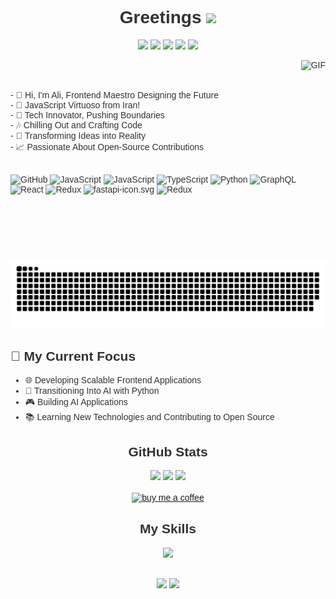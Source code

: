 <div style="font-family: Arial, sans-serif; color: #333;">   
 <h1 align='center'>Greetings <img src="https://media.giphy.com/media/hvRJCLFzcasrR4ia7z/giphy.gif" width="25px"></h1>
  <p align='center'>
    <a href="https://wakatime.com/@018d7fcd-3625-4d05-9e6b-2a3cebe5299"><img src="https://wakatime.com/badge/user/018d7fcd-3625-4d05-9e6b-2a3cebe45299.svg"/></a>
    <a href="https://visitorbadge.io/status?path=https%3A%2F%2Fgithub.com%2FAli-Alinejad%2FREACT"><img src="https://api.visitorbadge.io/api/visitors?path=https%3A%2F%2Fgithub.com%2FAli-Alinejad%2FREACT&label=%E2%98%91%EF%B8%8FVISITORS&countColor=%23ff8a65&style=flat" /></a>
    <a href="https://github.com/Ali-Alinejad?tab=repositories"><img src="https://img.shields.io/github/stars/Ali-Alinejad?style=flat&logo=github&label=Total%20Stars&color=teal"/></a>
    <a href="https://github.com/Ali-Alinejad?tab=followers"><img src="https://img.shields.io/github/followers/Ali-Alinejad?label=Followers&style=flat&logo=github&color=lightblue"/></a>
    <a href="https://github.com/sponsors/Ali-Alinejad"><img src="https://img.shields.io/badge/Sponsor-%23EA4AAA.svg?logo=githubsponsors&style=flat"/></a>
  </p>


  <div align="">
    <img align="right" alt="GIF" src="https://github.com/abhisheknaiidu/abhisheknaiidu/blob/master/code.gif?raw=true" height="320" />
    <p align='left' style="margin-right: 30px">  
      </br>
      </br>
      </br>
      - 📖 Hi, I'm Ali, Frontend Maestro Designing the Future </br>
      - 🚀 JavaScript Virtuoso from Iran!</br>
      - 🌟 Tech Innovator, Pushing Boundaries</br>
      - 🎶 Chilling Out and Crafting Code</br>
      - 🧠 Transforming Ideas into Reality</br>
      - 📈 Passionate About Open-Source Contributions</br>
      </br>
    </p>
  </div>
    <div>
        <img src="https://techstack-generator.vercel.app/nginx-icon.svg" alt="GitHub" width="65" height="65" />
        <img src="https://techstack-generator.vercel.app/js-icon.svg" alt="JavaScript" width="65" height="65" />
        <img src="https://techstack-generator.vercel.app/rescript-icon.svg" alt="JavaScript" width="65" height="65" />
        <img src="https://techstack-generator.vercel.app/ts-icon.svg" alt="TypeScript" width="65" height="65" />
        <img src="https://techstack-generator.vercel.app/python-icon.svg" alt="Python" width="65" height="65" />
        <img src="https://techstack-generator.vercel.app/graphql-icon.svg" alt="GraphQL" width="65" height="65" />
        <img src="https://techstack-generator.vercel.app/react-icon.svg" alt="React" width="65" height="65" />
        <img src="https://techstack-generator.vercel.app/redux-icon.svg" alt="Redux" width="65" height="65" />
        <img src="https://techstack-generator.vercel.app/storybook-icon.svg" alt="fastapi-icon.svg" width="65" height="65" />
        <img src="https://techstack-generator.vercel.app/docker-icon.svg" alt="Redux" width="65" height="65" />
        
        

  ![](https://raw.githubusercontent.com/Ali-Alinejad/Ali-Alinejad/main/out/github-snake-dark.svg)

  <h2>🎯 My Current Focus</h2>
  <ul>
    <li>🌐 Developing Scalable Frontend Applications</li>
    <li>🤖 Transitioning Into AI with Python</li>
    <li>🎮 Building AI Applications</li>
    <li>📚 Learning New Technologies and Contributing to Open Source</li>
  </ul>

  
  <div align="center" style="margin-top: 30px">
    <h2>GitHub Stats</h2>
    <p align="center">
      <img height="50%" width="auto" src="https://github-readme-stats.vercel.app/api?username=Ali-Alinejad&show_icons=true&count_private=true&theme=darcula&hide_border=true&hide=issues,contribs&bg_color=00000000">
      <img height="50%" width="auto" src="https://github-readme-stats.vercel.app/api/top-langs/?username=Ali-Alinejad&layout=compact&hide_border=true&theme=darcula&bg_color=00000000&langs_count=20&hide=text">
      <img src="https://github-readme-streak-stats.herokuapp.com?user=Ali-Alinejad&theme=darcula&hide_border=true&background=FFFFFF00">
      <br>
      <br>
      <a href="https://www.buymeacoffee.com/Ali-Alinejad"> <img align="center" src="https://cdn.buymeacoffee.com/buttons/v2/default-orange.png" height="50" width="210" alt="buy me a coffee" /></a>
    </p>
  </div>

  <div align="center" style="margin-top: 30px">
    <h2>My Skills</h2>
    <img src="https://skillicons.dev/icons?i=angular,css,discord,figma,github,git,gitlab,html,js,ts,jquery,nextjs,nodejs,nuxtjs,ps,pr,react,redux,stackoverflow,tailwind,vite,vscode,vue,windows,vercel,unreal,remix,py,cs,blender" />
  </div>

  <div align="center" style="margin-top: 30px">
    <a href="mailto:alialineejad@gmail.com"><img src="https://img.shields.io/badge/Gmail-D14836?style=for-the-badge&logo=gmail&logoColor=white" target="_blank"></a>
    <a href="https://www.linkedin.com/in/ali-alinejad-1b5827202/" target="_blank"><img src="https://img.shields.io/badge/-LinkedIn-%230077B5?style=for-the-badge&logo=linkedin&logoColor=white" target="_blank"></a> 
  </div>
</div>
